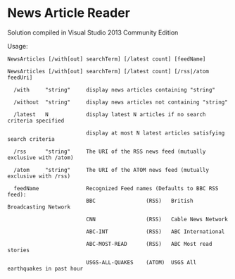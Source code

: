 # News Article Reader

Solution compiled in Visual Studio 2013 Community Edition

Usage:

    NewsArticles [/with[out] searchTerm] [/latest count] [feedName]

    NewsArticles [/with[out] searchTerm] [/latest count] [/rss|/atom feedUri]

      /with     "string"     display news articles containing "string"

      /without  "string"     display news articles not containing "string"

      /latest   N            display latest N articles if no search criteria specified

                             display at most N latest articles satisfying search criteria

      /rss      "string"     The URI of the RSS news feed (mutually exclusive with /atom)

      /atom     "string"     The URI of the ATOM news feed (mutually exclusive with /rss)

      feedName               Recognized Feed names (Defaults to BBC RSS feed):
                             BBC                (RSS)   British Broadcasting Network

                             CNN                (RSS)   Cable News Network

                             ABC-INT            (RSS)   ABC International

                             ABC-MOST-READ      (RSS)   ABC Most read stories

                             USGS-ALL-QUAKES    (ATOM)  USGS All earthquakes in past hour

